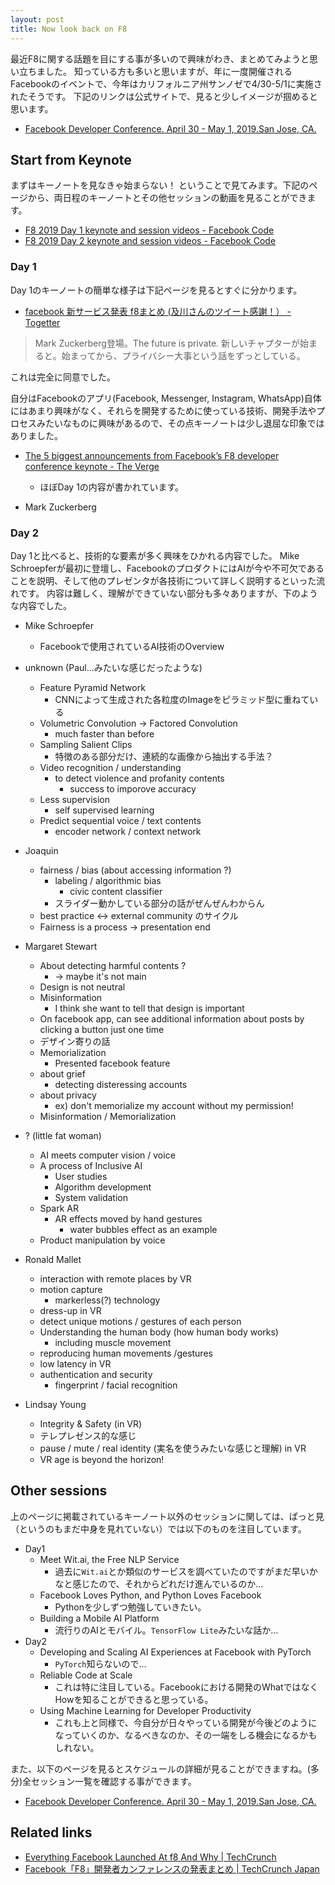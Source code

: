 ```yaml
---
layout: post
title: Now look back on F8
---
```


最近F8に関する話題を目にする事が多いので興味がわき、まとめてみようと思い立ちました。
知っている方も多いと思いますが、年に一度開催されるFacebookのイベントで、今年はカリフォルニア州サンノゼで4/30-5/1に実施されたそうです。
下記のリンクは公式サイトで、見ると少しイメージが掴めると思います。

- [Facebook Developer Conference. April 30 - May 1, 2019.San Jose, CA.](https://www.f8.com/)

## Start from Keynote

まずはキーノートを見なきゃ始まらない！ ということで見てみます。下記のページから、両日程のキーノートとその他セッションの動画を見ることができます。

- [F8 2019 Day 1 keynote and session videos - Facebook Code](https://code.fb.com/developer-tools/f8-2019-day-1/)
- [F8 2019 Day 2 keynote and session videos - Facebook Code](https://code.fb.com/ai-research/f8-2019-day-2/)

### Day 1

Day 1のキーノートの簡単な様子は下記ページを見るとすぐに分かります。

- [facebook 新サービス発表 f8まとめ (及川さんのツイート感謝！） - Togetter](https://togetter.com/li/1343943)

> Mark Zuckerberg登場。The future is private. 新しいチャプターが始まると。始まってから、プライバシー大事という話をずっとしている。

これは完全に同意でした。

自分はFacebookのアプリ(Facebook, Messenger, Instagram, WhatsApp)自体にはあまり興味がなく、それらを開発するために使っている技術、開発手法やプロセスみたいなものに興味があるので、その点キーノートは少し退屈な印象ではありました。

- [The 5 biggest announcements from Facebook’s F8 developer conference keynote - The Verge](https://www.theverge.com/2019/4/30/18524068/facebook-f8-2019-keynote-highlights-summary-news-feed-messenger-instagram-oculus)
    - ほぼDay 1の内容が書かれています。

- Mark Zuckerberg

### Day 2

Day 1と比べると、技術的な要素が多く興味をひかれる内容でした。
Mike Schroepferが最初に登壇し、FacebookのプロダクトにはAIが今や不可欠であることを説明、そして他のプレゼンタが各技術について詳しく説明するといった流れです。
内容は難しく、理解ができていない部分も多々ありますが、下のような内容でした。

- Mike Schroepfer
    - Facebookで使用されているAI技術のOverview

- unknown (Paul...みたいな感じだったような)
    - Feature Pyramid Network
        - CNNによって生成された各粒度のImageをピラミッド型に重ねている
    - Volumetric Convolution -> Factored Convolution
        - much faster than before
    - Sampling Salient Clips
        - 特徴のある部分だけ、連続的な画像から抽出する手法？
    - Video recognition / understanding
        - to detect violence and profanity contents
            - success to imporove accuracy
    - Less supervision
        - self supervised learning
    - Predict sequential voice / text contents
        - encoder network / context network

- Joaquin
    - fairness / bias (about accessing information ?)
        - labeling / algorithmic bias
            - civic content classifier
        - スライダー動かしている部分の話がぜんぜんわからん
    - best practice <-> external community のサイクル
    - Fairness is a process -> presentation end

- Margaret Stewart
    - About detecting harmful contents ?
        - -> maybe it's not main
    - Design is not neutral
    - Misinformation
        - I think she want to tell that design is important
    - On facebook app, can see additional information about posts by clicking a button just one time
    - デザイン寄りの話
    - Memorialization
        - Presented facebook feature
    - about grief
        - detecting disteressing accounts
    - about privacy
        - ex) don't memorialize my account without my permission!
    - Misinformation / Memorialization

- ? (little fat woman)
    - AI meets computer vision / voice
    - A process of Inclusive AI
        - User studies
        - Algorithm development
        - System validation
    - Spark AR
        - AR effects moved by hand gestures
            - water bubbles effect as an example
    - Product manipulation by voice

- Ronald Mallet
    - interaction with remote places by VR
    - motion capture
        - markerless(?) technology
    - dress-up in VR
    - detect unique motions / gestures of each person
    - Understanding the human body (how human body works)
        - including muscle movement
    - reproducing human movements /gestures
    - low latency in VR
    - authentication and security
        - fingerprint / facial recognition

- Lindsay Young
    - Integrity & Safety (in VR)
    - テレプレゼンス的な感じ
    - pause / mute / real identity (実名を使うみたいな感じと理解) in VR
    - VR age is beyond the horizon!

## Other sessions

上のページに掲載されているキーノート以外のセッションに関しては、ぱっと見（というのもまだ中身を見れていない）では以下のものを注目しています。

- Day1
    - Meet Wit.ai, the Free NLP Service
        - 過去に`Wit.ai`とか類似のサービスを調べていたのですがまだ早いかなと感じたので、それからどれだけ進んでいるのか...
    - Facebook Loves Python, and Python Loves Facebook
        - Pythonを少しずつ勉強していきたい。
    - Building a Mobile AI Platform
        - 流行りのAIとモバイル。`TensorFlow Lite`みたいな話か...
- Day2
    - Developing and Scaling AI Experiences at Facebook with PyTorch
        - `PyTorch`知らないので...
    - Reliable Code at Scale
        - これは特に注目している。Facebookにおける開発のWhatではなくHowを知ることができると思っている。
    - Using Machine Learning for Developer Productivity
        - これも上と同様で、今自分が日々やっている開発が今後どのようになっていくのか、なるべきなのか、その一端をしる機会になるかもしれない。

また、以下のページを見るとスケジュールの詳細が見ることができますね。(多分)全セッション一覧を確認する事ができます。

- [Facebook Developer Conference. April 30 - May 1, 2019.San Jose, CA.](https://www.f8.com/schedule)

## Related links

- [Everything Facebook Launched At f8 And Why | TechCrunch](https://techcrunch.com/2014/05/02/f8/)
- [Facebook「F8」開発者カンファレンスの発表まとめ | TechCrunch Japan](https://jp.techcrunch.com/2016/04/13/facebook_f8_-summary/)
